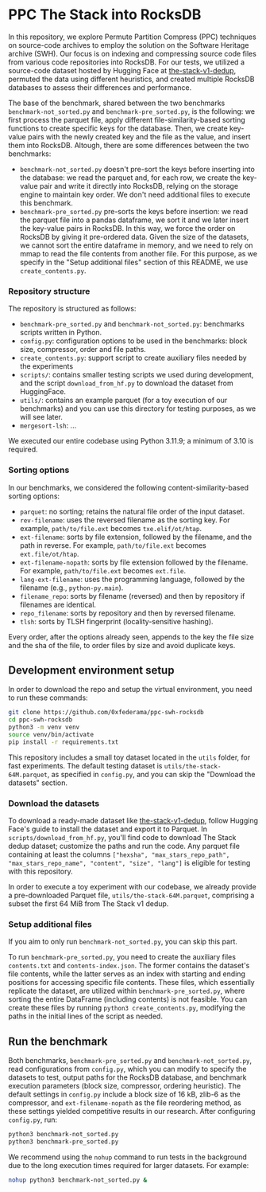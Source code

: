 # PPC The Stack into RocksDB

In this repository, we explore Permute Partition Compress (PPC) techniques on source-code archives to employ the solution on the Software Heritage archive (SWH). Our focus is on indexing and compressing source code files from various code repositories into RocksDB. For our tests, we utilized a source-code dataset hosted by Hugging Face at [the-stack-v1-dedup](https://huggingface.co/datasets/bigcode/the-stack-dedup), permuted the data using different heuristics, and created multiple RocksDB databases to assess their differences and performance.

The base of the benchmark, shared between the two benchmarks `benchmark-not_sorted.py` and `benchmark-pre_sorted.py`, is the following: we first process the parquet file, apply different file-similarity-based sorting functions to create specific keys for the database. Then, we create key-value pairs with the newly created key and the file as the value, and insert them into RocksDB. Altough, there are some differences between the two benchmarks:
- `benchmark-not_sorted.py` doesn't pre-sort the keys before inserting into the database: we read the parquet and, for each row, we create the key-value pair and write it directly into RocksDB, relying on the storage engine to maintain key order. We don't need additional files to execute this benchmark.
- `benchmark-pre_sorted.py` pre-sorts the keys before insertion: we read the parquet file into a pandas dataframe, we sort it and we later insert the key-value pairs in RocksDB. In this way, we force the order on RocksDB by giving it pre-ordered data. Given the size of the datasets, we cannot sort the entire dataframe in memory, and we need to rely on mmap to read the file contents from another file. For this purpose, as we specify in the "Setup additional files" section of this README, we use `create_contents.py`.

<!-- ![benchmark architecture](utils/benchmark_architecture.png) -->

### Repository structure

The repository is structured as follows:
- `benchmark-pre_sorted.py` and `benchmark-not_sorted.py`: benchmarks scripts written in Python.
- `config.py`: configuration options to be used in the benchmarks: block size, compressor, order and file paths.
- `create_contents.py`: support script to create auxiliary files needed by the experiments
- `scripts/`: contains smaller testing scripts we used during development, and the script `download_from_hf.py` to download the dataset from HuggingFace.
- `utils/`: contains an example parquet (for a toy execution of our benchmarks) and you can use this directory for testing purposes, as we will see later.
- `mergesort-lsh`: ...

We executed our entire codebase using Python 3.11.9; a minimum of 3.10 is required.

### Sorting options
In our benchmarks, we considered the following content-similarity-based sorting options:
- `parquet`: no sorting; retains the natural file order of the input dataset.
- `rev-filename`: uses the reversed filename as the sorting key. For example, `path/to/file.ext` becomes `txe.elif/ot/htap`.
- `ext-filename`: sorts by file extension, followed by the filename, and the path in reverse. For example, `path/to/file.ext` becomes `ext.file/ot/htap`.
- `ext-filename-nopath`: sorts by file extension followed by the filename. For example, `path/to/file.ext` becomes `ext.file`.
- `lang-ext-filename`: uses the programming language, followed by the filename (e.g., `python-py.main`).
- `filename_repo`: sorts by filename (reversed) and then by repository if filenames are identical.
- `repo_filename`: sorts by repository and then by reversed filename.
- `tlsh`: sorts by TLSH fingerprint (locality-sensitive hashing).

Every order, after the options already seen, appends to the key the file size and the sha of the file, to order files by size and avoid duplicate keys.

## Development environment setup

In order to download the repo and setup the virtual environment, you need to run these commands:
```bash
git clone https://github.com/0xfederama/ppc-swh-rocksdb
cd ppc-swh-rocksdb
python3 -m venv venv
source venv/bin/activate
pip install -r requirements.txt
```

This repository includes a small toy dataset located in the `utils` folder, for fast experiments. The default testing dataset is `utils/the-stack-64M.parquet`, as specified in `config.py`, and you can skip the "Download the datasets" section.

### Download the datasets
To download a ready-made dataset like [the-stack-v1-dedup](https://huggingface.co/datasets/bigcode/the-stack-dedup), follow Hugging Face's guide to install the dataset and export it to Parquet. In `scripts/download_from_hf.py`, you'll find code to download The Stack dedup dataset; customize the paths and run the code. Any parquet file containing at least the columns `["hexsha", "max_stars_repo_path", "max_stars_repo_name", "content", "size", "lang"]` is eligible for testing with this repository.

In order to execute a toy experiment with our codebase, we already provide a pre-downloaded Parquet file, `utils/the-stack-64M.parquet`, comprising a subset the first 64 MiB from The Stack v1 dedup.

### Setup additional files
If you aim to only run `benchmark-not_sorted.py`, you can skip this part.

To run `benchmark-pre_sorted.py`, you need to create the auxiliary files `contents.txt` and `contents-index.json`. The former contains the dataset's file contents, while the latter serves as an index with starting and ending positions for accessing specific file contents. These files, which essentially replicate the dataset, are utilized within `benchmark-pre_sorted.py`, where sorting the entire DataFrame (including contents) is not feasible. You can create these files by running `python3 create_contents.py`, modifying the paths in the initial lines of the script as needed.

## Run the benchmark

Both benchmarks, `benchmark-pre_sorted.py` and `benchmark-not_sorted.py`, read configurations from `config.py`, which you can modify to specify the datasets to test, output paths for the RocksDB database, and benchmark execution parameters (block size, compressor, ordering heuristic). The default settings in `config.py` include a block size of 16 kB, zlib-6 as the compressor, and `ext-filename-nopath` as the file reordering method, as these settings yielded competitive results in our research. After configuring `config.py`, run:

```bash
python3 benchmark-not_sorted.py
python3 benchmark-pre_sorted.py
```

We recommend using the `nohup` command to run tests in the background due to the long execution times required for larger datasets. For example:

```bash
nohup python3 benchmark-not_sorted.py &
```